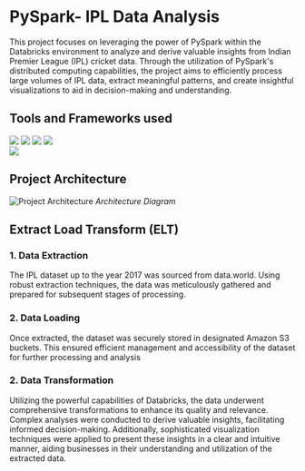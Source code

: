# PySpark- IPL Data Analysis
This project focuses on leveraging the power of PySpark within the Databricks environment to analyze and derive valuable insights from Indian Premier League (IPL) cricket data. Through the utilization of PySpark's distributed computing capabilities, the project aims to efficiently process large volumes of IPL data, extract meaningful patterns, and create insightful visualizations to aid in decision-making and understanding.

## Tools and Frameworks used
![](https://i.postimg.cc/1XsBYLKN/pngwing-com-3.png) 
![](https://i.postimg.cc/L6B5pG38/pngwing-com-2-2.png) 
![](https://i.postimg.cc/ydYXmF6F/pngwing-com-1-1.png)
![](https://i.postimg.cc/gJ6pzt1J/spark-sql-logo.png)
<br> ![](https://i.postimg.cc/NfDyTLPc/download.jpg)

## Project Architecture
![Project Architecture](https://i.postimg.cc/QNcSpRwh/Spark-IPL-Data-Analysis-Project-Architecture.jpg)
*Architecture Diagram*
## Extract Load Transform (ELT)
### 1. Data Extraction
The IPL dataset up to the year 2017 was sourced from data.world. Using robust extraction techniques, the data was meticulously gathered and prepared for subsequent stages of processing.
### 2. Data Loading
Once extracted, the dataset was securely stored in designated Amazon S3 buckets. This ensured efficient management and accessibility of the dataset for further processing and analysis
### 2. Data Transformation
Utilizing the powerful capabilities of Databricks, the data underwent comprehensive transformations to enhance its quality and relevance. Complex analyses were conducted to derive valuable insights, facilitating informed decision-making. Additionally, sophisticated visualization techniques were applied to present these insights in a clear and intuitive manner, aiding businesses in their understanding and utilization of the extracted data.
